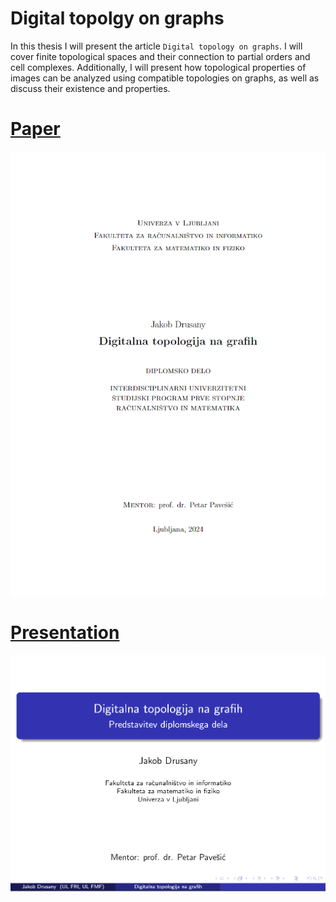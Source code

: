 # Digital topolgy on graphs
In this thesis I will present the article `Digital topology on graphs`.
I will cover finite topological spaces and their connection to partial
orders and cell complexes. Additionally, I will present how topological
properties of images can be analyzed using compatible topologies on graphs, as well
as discuss their existence and properties.

# [Paper](slike/Screenshot_1.pdf)
![Some title here](slike/Screenshot_1.png)
# [Presentation](slike/Screenshot_1.pdf)
![Some title here](slike/Screenshot_2.png)
